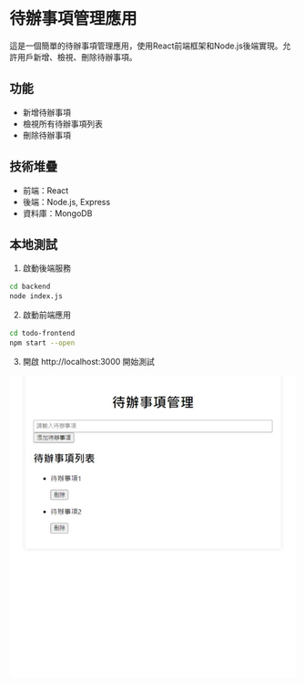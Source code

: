 # 待辦事項管理應用

這是一個簡單的待辦事項管理應用，使用React前端框架和Node.js後端實現。允許用戶新增、檢視、刪除待辦事項。

## 功能

- 新增待辦事項
- 檢視所有待辦事項列表
- 刪除待辦事項

## 技術堆疊

- 前端：React
- 後端：Node.js, Express
- 資料庫：MongoDB

## 本地測試

1. 啟動後端服務
```bash
cd backend
node index.js
```

2. 啟動前端應用
```bash
cd todo-frontend
npm start --open
```

3. 開啟 http://localhost:3000 開始測試

![示例圖片](螢幕擷取畫面_11-2-2024_193947_localhost.jpeg)
